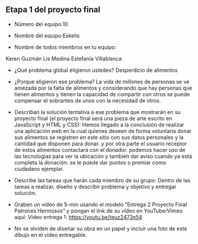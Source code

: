 ## Etapa 1 del proyecto final

- Número del equipo:10

- Nombre del equipo:Eskelis


- Nombre de todos miembros en tu equipo:

Keren Guzmán
Lis Medina
Estefanía Villablanca

- ¿Qué problema global eligieron ustedes? 
Desperdicio de alimentos

- ¿Porque eligieron ese problema? 
La vida de millones de personas se ve amezada por la falta de alimentos y considerando que hay personas que tienen alimentos y tienen la capacidad de compartir con otros se puede compensar el sobrantes de unos con la necesidad de otros.

- Describan la solución tentativa a ese problema que mostrarán en su proyecto final (el proyecto final será una pieza de arte escrito en JavaScript y HTML y CSS): 
Hemos llegado a la conclusión de realizar una aplicación web en la cual quienes deseen de forma voluntaria donar sus alimentos se registren en este sitio con sus datos personales y la cantidad que disponen para donar. y por otra parte el usuario receptor de estos alimentos contactará con el donador. 
podemos hacer uso de las tecnologias para ver la ubicación y también dar aviso cuando ya está completa la donación.
se le puede dar puntos o premiar como ciudadano ejemplar.

- Describe las tareas que harán cada miembro de su grupo:
Dentro de las tareas a realizar, diseño y describir problema y objetivo y entregar solución.

- Graben un video de 5-min usando el modelo “Entrega 2 Proyecto Final Patrones Hermosos” y pongan el link de su vídeo en YouTube/Vimeo aquí:
Video entrega 1: https://youtu.be/teuz2473n54

- No se olviden de diseñar su obra en un papel y incluir una foto de este dibujo en el vídeo entregable.
